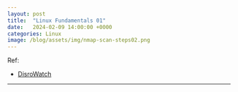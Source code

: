 ```yaml
---
layout: post
title:  "Linux Fundamentals 01"
date:   2024-02-09 14:00:00 +0000
categories: Linux
image: /blog/assets/img/nmap-scan-steps02.png
---
```

Ref: 
- [DisroWatch](https://distrowatch.com/dwres.php?resource=major "Link")

---

